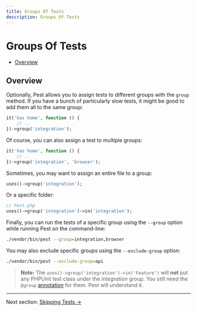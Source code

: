 ```yaml
---
title: Groups Of Tests
description: Groups Of Tests
---
```


# Groups Of Tests

- [Overview](#overview)

<a name="overview"></a>
## Overview

Optionally, Pest allows you to assign tests to different groups with the `group` method. If you have a bunch of
particularly slow tests, it might be good to add them all to the same group:

```php
it('has home', function () {
    // ..
})->group('integration');
```

Of course, you can also assign a test to multiple groups:

```php
it('has home', function () {
    // ..
})->group('integration', 'browser');
```

Sometimes, you may want to assign an entire file to a group:

```php
uses()->group('integration');
```

Or a specific folder:

```php
// Pest.php
uses()->group('integration')->in('integration');
```

Finally, you can run the tests of a specific group using the `--group` option while
running Pest on the command-line:

```bash
./vendor/bin/pest --group=integration,browser
```

You may also exclude specific groups using the  `--exclude-group` option:

```bash
./vendor/bin/pest --exclude-group=api
```

> **Note:** The `uses()->group('integration')->in('Feature')` will **not** put any PHPUnit test class under the *integration* group.
You still need the `@group` [annotation](https://phpunit.readthedocs.io/en/9.5/annotations.html) for them.
Pest will understand it.

---

Next section: [Skipping Tests →](/docs/skipping-tests)
